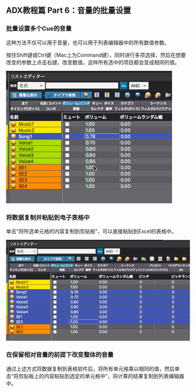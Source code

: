 ## ADX教程篇 Part 6：音量的批量设置

### 批量设置多个Cue的音量
这种方法不仅可以用于音量，也可以用于列表编辑器中的所有数值参数。

按住Shift键或Ctrl键（Mac上为Command键），同时进行多项选择，然后在想要改变的参数上点击右键，改变数值，这样所有选中的项目都会变成相同的值。

![](../images/volume_ikkatsu.gif)

### 将数据复制并粘贴到电子表格中
单击“将所选单元格的内容复制到剪贴板”，可以直接粘贴到Excel的表格中。

![](../images/volume_sentaku_copy.gif)

### 在保留相对音量的前提下改变整体的音量
通过上述方式将数据复制到表格软件后，将所有单元格乘以相同的值，然后单击“将剪贴板上的内容粘贴到选定的单元格中”，将计算的结果复制到列表编辑器中。